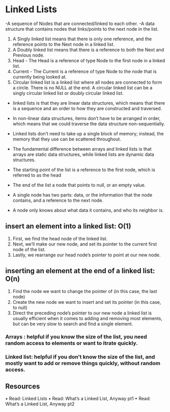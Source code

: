 # Linked Lists
-A sequence of Nodes that are connected/linked to each other.
-A data structure that contains nodes that links/points to the next node in the list. 


1.	A Singly linked list means that there is only one reference, and the reference points to the Next node in a linked list.
2.	A Doubly linked list means that there is a reference to both the Next and Previous node.
3.	 Head - The Head is a reference of type Node to the first node in a linked list.
4.	Current - The Current is a reference of type Node to the node that is currently being looked at.
5.	Circular linked list is a linked list where all nodes are connected to form a circle. There is no NULL at the end. A circular linked list can be a singly circular linked list or doubly circular linked list.


* linked lists is that they are linear data structures, which means that there is a sequence and an order to how they are constructed and traversed.

* In non-linear data structures, items don’t have to be arranged in order, which means that we could traverse the data structure non-sequentially.

* Linked lists don’t need to take up a single block of memory; instead, the memory that they use can be scattered throughout.

* The fundamental difference between arrays and linked lists is that arrays are static data structures, while linked lists are dynamic data structures.

* The starting point of the list is a reference to the first node, which is referred to as the head

* The end of the list a node that points to null, or an empty value.

* A single node has two parts: data, or the information that the node contains, and a reference to the next node.

* A node only knows about what data it contains, and who its neighbor is.

## insert an element into a linked list: O(1)
1.	First, we find the head node of the linked list.
2.	Next, we’ll make our new node, and set its pointer to the current first node of the list.
3.	Lastly, we rearrange our head node’s pointer to point at our new node.


## inserting an element at the end of a linked list: O(n)
1.	Find the node we want to change the pointer of (in this case, the last node)
2.	Create the new node we want to insert and set its pointer (in this case, to null)
3.	Direct the preceding node’s pointer to our new node
a linked list is usually efficient when it comes to adding and removing most elements, but can be very slow to search and find a single element.


### Arrays : helpful if you know the size of the list, you need random access to elements or want to itrate quickly.

### Linked list: helpful if you don’t know the size of the list, and mostly want to add or remove things quickly, without random access.


## Resources
•	Read: Linked Lists
•	Read: What’s a Linked List, Anyway pt1
•	Read: What’s a Linked List, Anyway pt2


